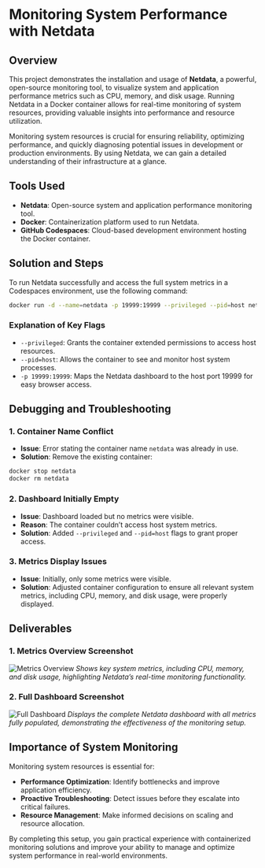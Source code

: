 # Monitoring System Performance with Netdata

## Overview
This project demonstrates the installation and usage of **Netdata**, a powerful, open-source monitoring tool, to visualize system and application performance metrics such as CPU, memory, and disk usage. Running Netdata in a Docker container allows for real-time monitoring of system resources, providing valuable insights into performance and resource utilization.

Monitoring system resources is crucial for ensuring reliability, optimizing performance, and quickly diagnosing potential issues in development or production environments. By using Netdata, we can gain a detailed understanding of their infrastructure at a glance.

## Tools Used
- **Netdata**: Open-source system and application performance monitoring tool.
- **Docker**: Containerization platform used to run Netdata.
- **GitHub Codespaces**: Cloud-based development environment hosting the Docker container.

## Solution and Steps
To run Netdata successfully and access the full system metrics in a Codespaces environment, use the following command:

```bash
docker run -d --name=netdata -p 19999:19999 --privileged --pid=host netdata/netdata
```

### Explanation of Key Flags
- `--privileged`: Grants the container extended permissions to access host resources.
- `--pid=host`: Allows the container to see and monitor host system processes.
- `-p 19999:19999`: Maps the Netdata dashboard to the host port 19999 for easy browser access.

## Debugging and Troubleshooting

### 1. Container Name Conflict
- **Issue**: Error stating the container name `netdata` was already in use.
- **Solution**: Remove the existing container:
```bash
docker stop netdata
docker rm netdata
```

### 2. Dashboard Initially Empty
- **Issue**: Dashboard loaded but no metrics were visible.
- **Reason**: The container couldn’t access host system metrics.
- **Solution**: Added `--privileged` and `--pid=host` flags to grant proper access.

### 3. Metrics Display Issues
- **Issue**: Initially, only some metrics were visible.
- **Solution**: Adjusted container configuration to ensure all relevant system metrics, including CPU, memory, and disk usage, were properly displayed.

## Deliverables

### 1. Metrics Overview Screenshot
![Metrics Overview](<img width="1366" height="768" alt="Screenshot (13)" src="https://github.com/user-attachments/assets/9b46e152-1075-49ad-b9ae-a89f803dff37" />
)
*Shows key system metrics, including CPU, memory, and disk usage, highlighting Netdata’s real-time monitoring functionality.*

### 2. Full Dashboard Screenshot
![Full Dashboard](<img width="1366" height="768" alt="Screenshot (12)" src="https://github.com/user-attachments/assets/e81c4c58-325c-4544-96fc-acfa9fff7373" />
)
*Displays the complete Netdata dashboard with all metrics fully populated, demonstrating the effectiveness of the monitoring setup.*

## Importance of System Monitoring
Monitoring system resources is essential for:
- **Performance Optimization**: Identify bottlenecks and improve application efficiency.
- **Proactive Troubleshooting**: Detect issues before they escalate into critical failures.
- **Resource Management**: Make informed decisions on scaling and resource allocation.

By completing this setup, you gain practical experience with containerized monitoring solutions and improve your ability to manage and optimize system performance in real-world environments.
